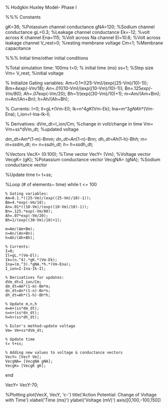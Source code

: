 % Hodgkin Huxley Model- Phase I

%%% Constants

gK=36; %Potassium channel conductance
gNA=120; %Sodium channel conductance
gL=0.3; %Leakage channel conductance
Ek=-12; %volt across K channel
Ena=115; %Volt across Na channel
El=10.6; %Volt across leakage channel
V_rest=0; %resting membrane voltage
Cm=1; %Membrane capacitance


%%% Initial time/other initial conditions

%Total simulation time: 100ms
t=0; % initial time (ms)
ss=1; %Step size
Vm= V_rest; %initial voltage

% Initialize Gating variables:
Am=0.1*((25-Vm)/(exp((25-Vm)/10)-1));
Bm=4*exp(-Vm/18);
An=.01*((10-Vm)/(exp((10-Vm)/10)-1));
Bn=.125*exp(-Vm/80);
Ah=.07*exp(-Vm/20);
Bh=1/(exp((30-Vm)/10)+1);
m=Am/(Am+Bm);
n=An/(An+Bn);
h=Ah/(Ah+Bh);

% Currents:
I=0;
Il=gL*(Vm-El);
Ik=n^4*gK*(Vm-Ek);
Ina=m^3*gNA*h*(Vm-Ena);
I_ion=I-Ina-Ik-Il;

% Derivatives:
dVm_dt=I_ion/Cm; %change in volt/change in time
Vm= Vm+ss*dVm_dt; %updated voltage

dm_dt=Am*(1-m)-Bm*m; 
dn_dt=An*(1-n)-Bn*n;
dh_dt=Ah*(1-h)-Bh*h;
m= m+ss*dm_dt;
n= n+ss*dn_dt;
h= h+ss*dh_dt;

%Vectors
VecX= (0:100); %Time vector
VecY= (Vm); %Voltage vector
VecgK= (gK); %Potassium conductance vector
VecgNA= (gNA); %Sodium conductance vector

%Update time
t= t+ss;

%Loop (# of elements~ time)
while t <= 100
    
    % Gating variables:
    Am=0.1.*((25-Vm)/(exp((25-Vm)/10)-1));
    Bm=4.*exp(-Vm/18);
    An=.01*((10-Vm)/(exp((10-Vm)/10)-1));
    Bn=.125.*exp(-Vm/80);
    Ah=.07*exp(-Vm/20);
    Bh=1/(exp((30-Vm)/10)+1);

    m=Am/(Am+Bm);
    n=An/(An+Bn);
    h=Ah/(Ah+Bh);

    % Currents:
    I=0;
    Il=gL.*(Vm-El);
    Ik=(n.^4).*gK.*(Vm-Ek);
    Ina=(m.^3).*gNA.*h.*(Vm-Ena);
    I_ion=I-Ina-Ik-Il;

    % Derivatives for updates:
    dVm_dt=I_ion/Cm;
    dm_dt=Am*(1-m)-Bm*m;
    dn_dt=An*(1-n)-Bn*n;
    dh_dt=Ah*(1-h)-Bh*h;
    
    % Update m,n,h
    m=m+(ss*dm_dt);
    n=n+(ss*dn_dt);
    h=h+(ss*dh_dt);
    
    % Euler's method-update voltage
    Vm= Vm+ss*dVm_dt;
    
    % Update time
    t= t+ss; 
    
    % Adding new values to voltage & conductance vectors
    VecY= [VecY Vm];
    VecgNA= [VecgNA gNA];
    VecgK= [VecgK gK];
    
end

VecY= VecY-70;

%Plotting
plot(VecX, VecY, 'c-')
title('Action Potential: Change of Voltage with Time')
xlabel('Time (ms)')
ylabel('Voltage (mV)')
axis([0,100,-100,150])
